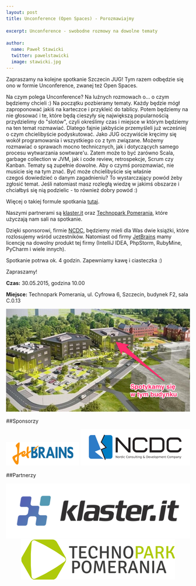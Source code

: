 ```yaml
---
layout: post
title: Unconference (Open Spaces) - Porozmawiajmy

excerpt: Unconference - swobodne rozmowy na dowolne tematy

author:
  name: Paweł Stawicki
  twitter: pawelstawicki
  image: stawicki.jpg
---
```


Zapraszamy na kolejne spotkanie Szczecin JUG! Tym razem odbędzie się ono w formie Unconference, zwanej też Open Spaces.

Na czym polega Unconference? Na luźnych rozmowach o... o czym będziemy chcieli :) 
Na początku pozbieramy tematy. Każdy będzie mógł zaproponować jakiś na karteczce i przykleić do tablicy.
Potem będziemy na nie głosować i te, które będą cieszyły się największą popularnością przydzielimy do "slotów", czyli
określimy czas i miejsce w którym będziemy na ten temat rozmawiać. Dlatego fajnie jakbyście przemyśleli już wcześniej
o czym chcielibyście podyskutować.
Jako JUG oczywiście kręcimy się wokół programowania i wszystkiego co z tym związane. Możemy rozmawiać o sprawach mocno technicznych,
jak i dotyczących samego procesu wytwarzania sowtware'u. Zatem może to być zarówno Scala, garbage collection w JVM, jak i
code review, retrospekcje, Scrum czy Kanban. Tematy są zupełnie dowolne. Aby o czymś porozmawiać, nie musicie się na tym
znać. Być może chcielibyście się właśnie czegoś dowiedzieć o danym zagadnieniu? To wystarczający powód żeby zgłosić temat.
Jeśli natomiast masz rozległą wiedzę w jakimś obszarze i chciałbyś się nią podzielic - to również dobry powód :)

Więcej o takiej formule spotkania
<a href="https://www.youtube.com/watch?v=aD3S0wlbek0">tutaj</a>.  

Naszymi partnerami są <a href="http://klaster.it/pl/">klaster.it</a> oraz 
<a href="http://www.technopark-pomerania.pl/pl/">Technopark Pomerania</a>, które użyczają nam sali na spotkanie. 

Dzięki sponsorowi, firmie <a href="http://www.ncdc.eu/">NCDC</a>, będziemy mieli dla Was dwie książki, które rozlosujemy wśród uczestników. 
Natomiast od firmy <a href="https://www.jetbrains.com/">JetBrains</a> mamy licencję na dowolny produkt tej firmy 
(IntelliJ IDEA, PhpStorm, RubyMine, PyCharm i wiele innych).

Spotkanie potrwa ok. 4 godzin. Zapewniamy kawę i ciasteczka :)

Zapraszamy!

**Czas:** 30.05.2015, godzina 10.00

**Miejsce:** Technopark Pomerania, ul. Cyfrowa 6, Szczecin, budynek F2, sala C.0.13



<div style="text-align: center">
	<img src="/images/technopark-bud-f2.png"/>
</div>



##Sponsorzy

<div style="text-align: center">
	<a href="http://jetbrains.com"><img src="/images/sponsors/logo_jetbrains.png"></a>
	<a href="http://www.ncdc.eu/"><img src="/images/sponsors/NCDC_logo.png"></a>
</div>

##Partnerzy
<div style="text-align: center">
	<a href="http://klaster.it/pl/"><img class="sponsor-logo" src="/images/partners/klaster_logo.png"/></a>
	<a href="http://www.technopark-pomerania.pl/pl/"><img class="sponsor-logo" src="/images/partners/tp_short.png"/></a>
</div>